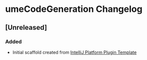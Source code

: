 <!-- Keep a Changelog guide -> https://keepachangelog.com -->

# umeCodeGeneration Changelog

## [Unreleased]
### Added
- Initial scaffold created from [IntelliJ Platform Plugin Template](https://github.com/JetBrains/intellij-platform-plugin-template)
